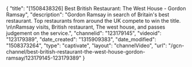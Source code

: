 {
    "title": "[1508438326] Best British Restaurant: The West House - Gordon Ramsay",
    "description": "Gordon Ramsay in search of Britain's best restaurant. Top restaurants from around the UK compete to win the title. \n\nRamsay visits, British restaurant, The west house, and passes judgement on the service.",
    "channelid": "123179145",
    "videoid": "123179389",
    "date_created": "1315909383",
    "date_modified": "1508373264",
    "type": "captivate",
    "layout": "channelVideo",
    "url": "\/gcn-channel\/best-british-restaurant-the-west-house-gordon-ramsay\/123179145-123179389"
}